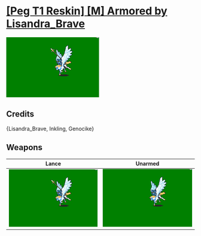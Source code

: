 # [\[Peg T1 Reskin\] \[M\] Armored by Lisandra_Brave](./)
 

<img src="./2.%20Lance/Lance_000.png" alt="[Peg T1 Reskin] [M] Armored by Lisandra_Brave standing" />

## Credits

{Lisandra_Brave, Inkling, Genocike}

## Weapons
 

|Lance |Unarmed |
|  :---: | :---: |
| <img alt="Lance animation" src="./2.%20Lance/Lance.gif" /> | <img alt="Unarmed animation" src="./8.%20Unarmed/Unarmed.gif" /> |

